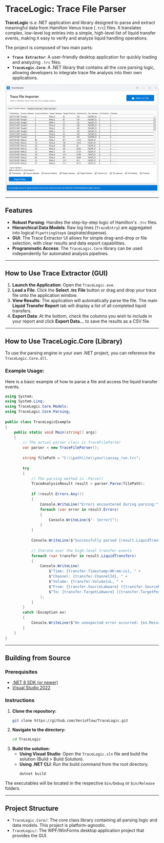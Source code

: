 # TraceLogic: Trace File Parser

**TraceLogic** is a .NET application and library designed to parse and extract meaningful data from Hamilton Venus trace (`.trc`) files. It translates complex, low-level log entries into a simple, high-level list of liquid transfer events, making it easy to verify and analyze liquid handling operations.

The project is composed of two main parts:
* **`Trace Extractor`**: A user-friendly desktop application for quickly loading and analyzing `.trc` files.
* **`TraceLogic.Core`**: A .NET library that contains all the core parsing logic, allowing developers to integrate trace file analysis into their own applications.

![Trace Extractor Screenshot](assets/tracelogic01.png)

---

## Features

* **Robust Parsing**: Handles the step-by-step logic of Hamilton's `.trc` files.
* **Hierarchical Data Models**: Raw log lines (`TraceEntry`) are aggregated into logical `PipettingStep`s (aspirate/dispense).
* **GUI**: The Trace Extractor UI allows for simple drag-and-drop or file selection, with clear results and data export capabilities.
* **Programmatic Access**: The `TraceLogic.Core` library can be used independently for automated analysis pipelines.

---

## How to Use Trace Extractor (GUI)

1.  **Launch the Application**: Open the `TraceLogic.exe`.
2.  **Load a File**: Click the **Select .trc File** button or drag and drop your trace file onto the application window.
3.  **View Results**: The application will automatically parse the file. The main **Liquid Transfer Report** tab will display a list of all completed liquid transfers.
4.  **Export Data**: At the bottom, check the columns you wish to include in your report and click **Export Data...** to save the results as a CSV file.

---

## How to Use TraceLogic.Core (Library)

To use the parsing engine in your own .NET project, you can reference the `TraceLogic.Core.dll`.

### Example Usage:

Here is a basic example of how to parse a file and access the liquid transfer events.

```csharp
using System;
using System.Linq;
using TraceLogic.Core.Models;
using TraceLogic.Core.Parsing;

public class TraceLogicExample
{
    public static void Main(string[] args)
    {
        // The actual parser class is TraceFileParser
        var parser = new TraceFileParser();

        string filePath = "C:\\path\\to\\your\\assay_run.trc";

        try
        {
            // The parsing method is .Parse()
            TraceAnalysisResult result = parser.Parse(filePath);

            if (result.Errors.Any())
            {
                Console.WriteLine("Errors encountered during parsing:");
                foreach (var error in result.Errors)
                {
                    Console.WriteLine($"- {error}");
                }
            }

            Console.WriteLine($"Successfully parsed {result.LiquidTransfers.Count} liquid transfer events.");

            // Iterate over the high-level transfer events
            foreach (var transfer in result.LiquidTransfers)
            {
                Console.WriteLine(
                    $"Time: {transfer.Timestamp:HH:mm:ss}, " +
                    $"Channel: {transfer.ChannelId}, " +
                    $"Volume: {transfer.Volume}uL, " +
                    $"From: {transfer.SourceLabware} [{transfer.SourcePositionId}], " +
                    $"To: {transfer.TargetLabware} [{transfer.TargetPositionId}]"
                );
            }
        }
        catch (Exception ex)
        {
            Console.WriteLine($"An unexpected error occurred: {ex.Message}");
        }
    }
}
```

---

## Building from Source

### Prerequisites

* [.NET 8 SDK (or newer)](https://dotnet.microsoft.com/download)
* [Visual Studio 2022](https://visualstudio.microsoft.com/)

### Instructions

1.  **Clone the repository:**
    ```sh
    git clone https://github.com/VerisFlow/TraceLogic.git
    ```
2.  **Navigate to the directory:**
    ```sh
    cd TraceLogic
    ```
3.  **Build the solution:**
    * **Using Visual Studio**: Open the `TraceLogic.sln` file and build the solution (Build > Build Solution).
    * **Using .NET CLI**: Run the build command from the root directory.
        ```sh
        dotnet build
        ```
The executables will be located in the respective `bin/Debug` or `bin/Release` folders.

---

## Project Structure

* `TraceLogic.Core/`: The core class library containing all parsing logic and data models. This project is platform-agnostic.
* `TraceLogic/`: The WPF/WinForms desktop application project that provides the GUI.